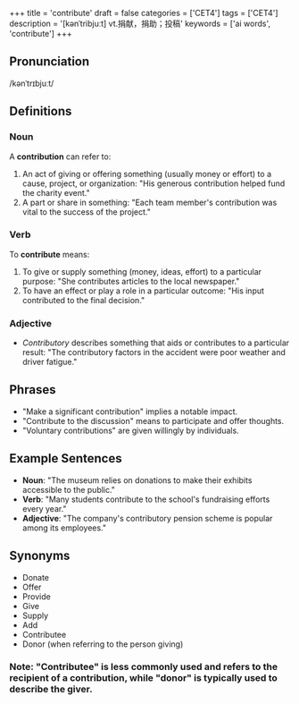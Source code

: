 +++
title = 'contribute'
draft = false
categories = ['CET4']
tags = ['CET4']
description = '[kənˈtribjuːt] vt.捐献，捐助；投稿'
keywords = ['ai words', 'contribute']
+++

## Pronunciation
/kənˈtrɪbjuːt/

## Definitions
### Noun
A **contribution** can refer to:
1. An act of giving or offering something (usually money or effort) to a cause, project, or organization: "His generous contribution helped fund the charity event."
2. A part or share in something: "Each team member's contribution was vital to the success of the project."

### Verb
To **contribute** means:
1. To give or supply something (money, ideas, effort) to a particular purpose: "She contributes articles to the local newspaper."
2. To have an effect or play a role in a particular outcome: "His input contributed to the final decision."

### Adjective
- *Contributory* describes something that aids or contributes to a particular result: "The contributory factors in the accident were poor weather and driver fatigue."

## Phrases
- "Make a significant contribution" implies a notable impact.
- "Contribute to the discussion" means to participate and offer thoughts.
- "Voluntary contributions" are given willingly by individuals.

## Example Sentences
- **Noun**: "The museum relies on donations to make their exhibits accessible to the public."
- **Verb**: "Many students contribute to the school's fundraising efforts every year."
- **Adjective**: "The company's contributory pension scheme is popular among its employees."

## Synonyms
- Donate
- Offer
- Provide
- Give
- Supply
- Add
- Contributee
- Donor (when referring to the person giving)

### Note: "Contributee" is less commonly used and refers to the recipient of a contribution, while "donor" is typically used to describe the giver.
